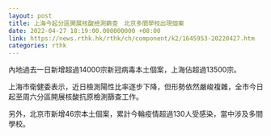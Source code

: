 ```yaml
---
layout: post
title: 上海今起分區開展核酸檢測篩查　北京多間學校出現個案
date: 2022-04-27 18:19:00.000000000 +08:00
link: https://news.rthk.hk/rthk/ch/component/k2/1645953-20220427.htm
categories: rthk
---
```


內地過去一日新增超過14000宗新冠病毒本土個案，上海佔超過13500宗。

上海市衛健委表示，近日檢測陽性比率逐步下降，但形勢依然嚴峻複雜，全市今日起至周六分區開展核酸抗原檢測篩查工作。

另外，北京市新增46宗本土個案，累計今輪疫情超過130人受感染，當中涉及多間學校。
